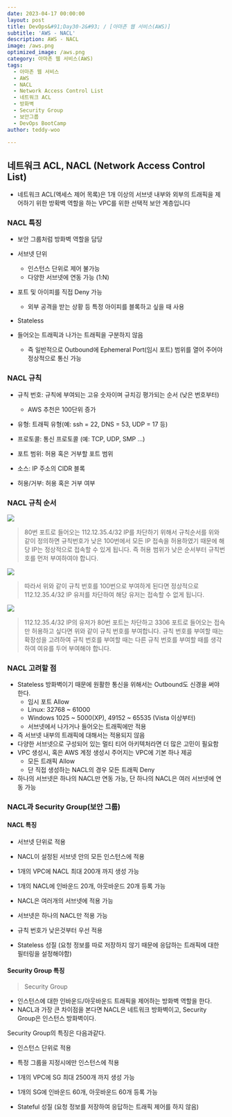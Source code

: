 ```yaml
---
date: 2023-04-17 00:00:00
layout: post
title: DevOps&#91;Day30-2&#93; / [아마존 웹 서비스(AWS)]
subtitle: 'AWS - NACL'
description: AWS - NACL
image: /aws.png
optimized_image: /aws.png
category: 아마존 웹 서비스(AWS)
tags:
  - 아마존 웹 서비스
  - AWS
  - NACL
  - Network Access Control List
  - 네트워크 ACL
  - 방화벽
  - Security Group
  - 보안그룹
  - DevOps BootCamp
author: teddy-woo

---
```


## 네트워크 ACL, NACL (Network Access Control List)
- 네트워크 ACL(액세스 제어 목록)은 1개 이상의 서브넷 내부와 외부의 트래픽을 제어하기 위한 방확벽 역할을 하는 VPC를 위한 선택적 보안 계층입니다

### NACL 특징
- 보안 그룹처럼 방화벽 역할을 담당

- 서브넷 단위
	- 인스턴스 단위로 제어 불가능
	- 다양한 서브넷에 연동 가능 (1:N)
- 포트 및 아이피를 직접 Deny 가능
	- 외부 공격을 받는 상황 등 특정 아이피를 블록하고 싶을 때 사용

- Stateless
 - 들어오는 트래픽과 나가는 트래픽을 구분하지 않음
	- 즉 일반적으로 Outbound에 Ephemeral Port(임시 포트) 범위를 열어 주어야 정상적으로 통신 가능
### NACL 규칙
- 규칙 번호: 규칙에 부여되는 고유 숫자이며 규치깅 평가되는 순서 (낮은 번호부터)
	- AWS 추천은 100단위 증가
- 유형: 트래픽 유형(예: ssh = 22, DNS = 53, UDP = 17 등)

- 프로토콜: 통신 프로토콜 (예: TCP, UDP, SMP ...)

- 포트 범위: 허용 혹은 거부할 포트 범위

- 소스: IP 주소의 CIDR 블록

- 허용/거부: 허용 혹은 거부 여부

### NACL 규칙 순서
![](https://velog.velcdn.com/images/dnehgus6975/post/640d231e-c3a9-4c90-9a12-28edbe727e25/image.png)


>80번 포트로 들어오는 112.12.35.4/32 IP를 차단하기 위해서 규칙순서를 위와 같이 정의하면 규칙번호가 낮은 100번에서 모든 IP 접속을 허용하였기 때문에 해당 IP는 정상적으로 접속할 수 있게 됩니다. 즉 허용 범위가 낮은 순서부터 규칙번호를 먼저 부여하여야 합니다.

![](https://velog.velcdn.com/images/dnehgus6975/post/80f6c5cb-f500-4493-9d50-53ece5ca5ec1/image.png)


>따라서 위와 같이 규칙 번호를 100번으로 부여하게 된다면 정상적으로 112.12.35.4/32 IP 유저를 차단하여 해당 유저는 접속할 수 없게 됩니다.


![](https://velog.velcdn.com/images/dnehgus6975/post/de10e5e4-3072-4651-9b0f-c1cdc38c78fd/image.png)

>112.12.35.4/32 IP의 유저가 80번 포트는 차단하고 3306 포트로 들어오는 접속만 허용하고 싶다면 위와 같이 규칙 번호를 부여합니다. 규칙 번호를 부여할 때는 확장성을 고려하여 규칙 번호를 부여할 때는 다른 규칙 번호를 부여할 때를 생각하여 여유를 두어 부여해야 합니다.

### NACL 고려할 점
- Stateless 방화벽이기 때문에 원활한 통신을 위해서는 Outbound도 신경을 써야 한다.
	- 임시 포트 Allow
	- Linux: 32768 ~ 61000
	- Windows 1025 ~ 5000(XP), 49152 ~ 65535 (Vista 이상부터)
	- 서브넷에서 나가거나 들어오는 트래픽에만 적용
- 즉 서브넷 내부의 트래픽에 대해서는 적용되지 않음
- 다양한 서브넷으로 구성되어 있는 멀티 티어 아키텍처라면 더 많은 고민이 필요함
- VPC 생성시, 혹은 AWS 계정 생성시 주어지는 VPC에 기본 하나 제공
	- 모든 트래픽 Allow
	- 단 직접 생성하는 NACL의 경우 모든 트래픽 Deny
- 하나의 서브넷은 하나의 NACL만 연동 가능, 단 하나의 NACL은 여러 서브넷에 연동 가능

### NACL과 Security Group(보안 그룹)
#### NACL 특징
- 서브넷 단위로 적용

- NACL이 설정된 서브넷 안의 모든 인스턴스에 적용

- 1개의 VPC에 NACL 최대 200개 까지 생성 가능

- 1개의 NACL에 인바운드 20개, 아웃바운드 20개 등록 가능

- NACL은 여러개의 서브넷에 적용 가능

- 서브넷은 하나의 NACL만 적용 가능

- 규칙 번호가 낮은것부터 우선 적용

- Stateless 성질 (요청 정보를 따로 저장하지 않기 때문에 응답하는 트래픽에 대한 필터링을 설정해야함)

#### Security Group 특징
>Security Group
- 인스턴스에 대한 인바운드/아웃바운드 트래픽을 제어하는 방화벽 역할을 한다.
- NACL과 가장 큰 차이점을 본다면 NACL은 네트워크 방화벽이고, Security Group은 인스턴스 방화벽이다.

Security Group의 특징은 다음과같다.

- 인스턴스 단위로 적용

- 특정 그룹을 지정시에만 인스턴스에 적용

- 1개의 VPC에 SG 최대 2500개 까지 생성 가능

- 1개의 SG에 인바운드 60개, 아웃바운드 60개 등록 가능

- Stateful 성질 (요청 정보를 저장하여 응답하는 트래픽 제어를 하지 않음)

